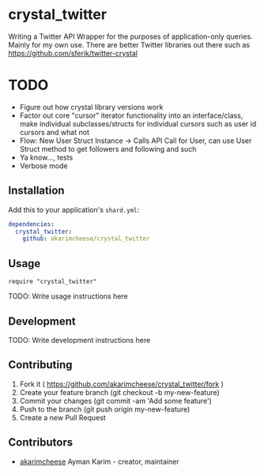 # crystal_twitter

Writing a Twitter API Wrapper for the purposes of application-only queries. Mainly for my own use.
There are better Twitter libraries out there such as https://github.com/sferik/twitter-crystal

# TODO

- Figure out how crystal library versions work
- Factor out core "cursor" iterator functionality into an interface/class, make individual subclasses/structs for individual cursors such as user id cursors and what not
- Flow: New User Struct Instance -> Calls API Call for User, can use User Struct method to get followers and following and such
- Ya know..., tests
- Verbose mode

## Installation

Add this to your application's `shard.yml`:

```yaml
dependencies:
  crystal_twitter:
    github: akarimcheese/crystal_twitter
```

## Usage

```crystal
require "crystal_twitter"
```

TODO: Write usage instructions here

## Development

TODO: Write development instructions here

## Contributing

1. Fork it ( https://github.com/akarimcheese/crystal_twitter/fork )
2. Create your feature branch (git checkout -b my-new-feature)
3. Commit your changes (git commit -am 'Add some feature')
4. Push to the branch (git push origin my-new-feature)
5. Create a new Pull Request

## Contributors

- [akarimcheese](https://github.com/[akarimcheese]) Ayman Karim - creator, maintainer
